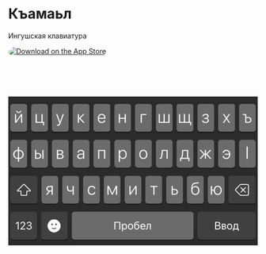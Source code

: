 # Къамаьл
Ингушская клавиатура

<a href="https://apps.apple.com/us/app/%D0%BA%D1%8A%D0%B0%D0%BC%D0%B0%D1%8C%D0%BB/id6443646651?itsct=apps_box_badge&amp;itscg=30200" style="display: inline-block; overflow: hidden; border-radius: 13px; width: 250px; height: 83px;"><img src="https://tools.applemediaservices.com/api/badges/download-on-the-app-store/white/ru-ru?size=250x83&amp;releaseDate=1664755200&h=79938c463e30f7eed15bdbf67dbca145" alt="Download on the App Store" style="border-radius: 13px; width: 250px; height: 83px;"></a>

![Screenshot 1](/IMG_6821.JPG?raw=true)
